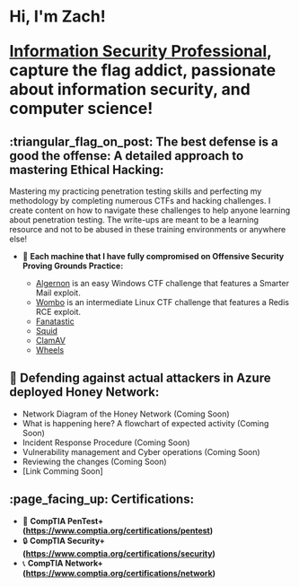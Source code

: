 <h1>Hi, I'm Zach!
  
<a href="https://www.linkedin.com/in/zach-middleton/">Information Security Professional</a>, capture the flag addict, passionate about information security, and computer science! 
</h1>

<h2>:triangular_flag_on_post: The best defense is a good the offense: A detailed approach to mastering Ethical Hacking:</h2>
Mastering my practicing penetration testing skills and perfecting my methodology by completing numerous CTFs and hacking challenges. I create content on how to navigate these challenges to help anyone learning about penetration testing. The write-ups are meant to be a learning resource and not to be abused in these training environments or anywhere else!

- 🔵 <b>Each machine that I have fully compromised on Offensive Security Proving Grounds Practice:</b>

  - <a href="https://github.com/zmiddle/CTF-Writeups/tree/main/OSPG/Algernon">Algernon</a> is an easy Windows CTF challenge that features a Smarter Mail exploit.
  - <a href="https://github.com/zmiddle/CTF-Writeups/tree/main/OSPG/Wombo">Wombo</a> is an intermediate Linux CTF challenge that features a Redis RCE exploit.
  - <a href="https://github.com/zmiddle/CTF-Writeups/tree/main/OSPG/Fanatastic">Fanatastic</a>
  - <a href="https://github.com/zmiddle/CTF-Writeups/tree/main/OSPG/Squid">Squid</a>
  - <a href="https://github.com/zmiddle/CTF-Writeups/tree/main/OSPG/ClamAV">ClamAV</a>
  - <a href="https://github.com/zmiddle/CTF-Writeups/tree/main/OSPG/Wheels">Wheels</a>

<h2>🍯 Defending against actual attackers in Azure deployed Honey Network:</h2>
  
  - Network Diagram of the Honey Network (Coming Soon)
  - What is happening here? A flowchart of expected activity (Coming Soon)
  - Incident Response Procedure (Coming Soon)
  - Vulnerability management and Cyber operations (Coming Soon)
  - Reviewing the changes (Coming Soon)
  - [Link Comming Soon]

<h2>:page_facing_up: Certifications:</h2>

- 🔏 <b>CompTIA PenTest+ (https://www.comptia.org/certifications/pentest)</b>
- 🔒 <b>CompTIA Security+ (https://www.comptia.org/certifications/security)</b>
- 📞 <b>CompTIA Network+ (https://www.comptia.org/certifications/network)</b>
